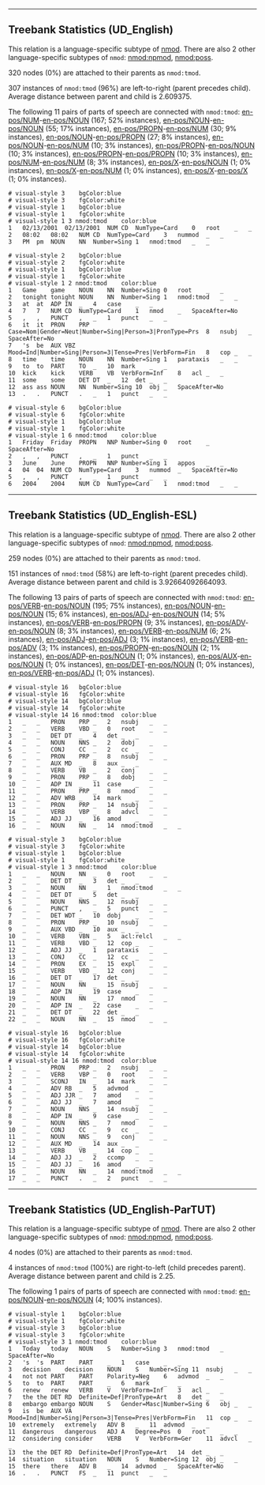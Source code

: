 

--------------------------------------------------------------------------------

## Treebank Statistics (UD_English)

This relation is a language-specific subtype of [nmod]().
There are also 2 other language-specific subtypes of `nmod`: [nmod:npmod](), [nmod:poss]().

320 nodes (0%) are attached to their parents as `nmod:tmod`.

307 instances of `nmod:tmod` (96%) are left-to-right (parent precedes child).
Average distance between parent and child is 2.609375.

The following 11 pairs of parts of speech are connected with `nmod:tmod`: [en-pos/NUM]()-[en-pos/NOUN]() (167; 52% instances), [en-pos/NOUN]()-[en-pos/NOUN]() (55; 17% instances), [en-pos/PROPN]()-[en-pos/NUM]() (30; 9% instances), [en-pos/NOUN]()-[en-pos/PROPN]() (27; 8% instances), [en-pos/NOUN]()-[en-pos/NUM]() (10; 3% instances), [en-pos/PROPN]()-[en-pos/NOUN]() (10; 3% instances), [en-pos/PROPN]()-[en-pos/PROPN]() (10; 3% instances), [en-pos/NUM]()-[en-pos/NUM]() (8; 3% instances), [en-pos/X]()-[en-pos/NOUN]() (1; 0% instances), [en-pos/X]()-[en-pos/NUM]() (1; 0% instances), [en-pos/X]()-[en-pos/X]() (1; 0% instances).


~~~ conllu
# visual-style 3	bgColor:blue
# visual-style 3	fgColor:white
# visual-style 1	bgColor:blue
# visual-style 1	fgColor:white
# visual-style 1 3 nmod:tmod	color:blue
1	02/13/2001	02/13/2001	NUM	CD	NumType=Card	0	root	_	_
2	08:02	08:02	NUM	CD	NumType=Card	3	nummod	_	_
3	PM	pm	NOUN	NN	Number=Sing	1	nmod:tmod	_	_

~~~


~~~ conllu
# visual-style 2	bgColor:blue
# visual-style 2	fgColor:white
# visual-style 1	bgColor:blue
# visual-style 1	fgColor:white
# visual-style 1 2 nmod:tmod	color:blue
1	Game	game	NOUN	NN	Number=Sing	0	root	_	_
2	tonight	tonight	NOUN	NN	Number=Sing	1	nmod:tmod	_	_
3	at	at	ADP	IN	_	4	case	_	_
4	7	7	NUM	CD	NumType=Card	1	nmod	_	SpaceAfter=No
5	,	,	PUNCT	,	_	1	punct	_	_
6	it	it	PRON	PRP	Case=Nom|Gender=Neut|Number=Sing|Person=3|PronType=Prs	8	nsubj	_	SpaceAfter=No
7	's	be	AUX	VBZ	Mood=Ind|Number=Sing|Person=3|Tense=Pres|VerbForm=Fin	8	cop	_	_
8	time	time	NOUN	NN	Number=Sing	1	parataxis	_	_
9	to	to	PART	TO	_	10	mark	_	_
10	kick	kick	VERB	VB	VerbForm=Inf	8	acl	_	_
11	some	some	DET	DT	_	12	det	_	_
12	ass	ass	NOUN	NN	Number=Sing	10	obj	_	SpaceAfter=No
13	.	.	PUNCT	.	_	1	punct	_	_

~~~


~~~ conllu
# visual-style 6	bgColor:blue
# visual-style 6	fgColor:white
# visual-style 1	bgColor:blue
# visual-style 1	fgColor:white
# visual-style 1 6 nmod:tmod	color:blue
1	Friday	Friday	PROPN	NNP	Number=Sing	0	root	_	SpaceAfter=No
2	,	,	PUNCT	,	_	1	punct	_	_
3	June	June	PROPN	NNP	Number=Sing	1	appos	_	_
4	04	04	NUM	CD	NumType=Card	3	nummod	_	SpaceAfter=No
5	,	,	PUNCT	,	_	1	punct	_	_
6	2004	2004	NUM	CD	NumType=Card	1	nmod:tmod	_	_

~~~




--------------------------------------------------------------------------------

## Treebank Statistics (UD_English-ESL)

This relation is a language-specific subtype of [nmod]().
There are also 2 other language-specific subtypes of `nmod`: [nmod:npmod](), [nmod:poss]().

259 nodes (0%) are attached to their parents as `nmod:tmod`.

151 instances of `nmod:tmod` (58%) are left-to-right (parent precedes child).
Average distance between parent and child is 3.92664092664093.

The following 13 pairs of parts of speech are connected with `nmod:tmod`: [en-pos/VERB]()-[en-pos/NOUN]() (195; 75% instances), [en-pos/NOUN]()-[en-pos/NOUN]() (15; 6% instances), [en-pos/ADJ]()-[en-pos/NOUN]() (14; 5% instances), [en-pos/VERB]()-[en-pos/PROPN]() (9; 3% instances), [en-pos/ADV]()-[en-pos/NOUN]() (8; 3% instances), [en-pos/VERB]()-[en-pos/NUM]() (6; 2% instances), [en-pos/ADJ]()-[en-pos/ADJ]() (3; 1% instances), [en-pos/VERB]()-[en-pos/ADV]() (3; 1% instances), [en-pos/PROPN]()-[en-pos/NOUN]() (2; 1% instances), [en-pos/ADP]()-[en-pos/NOUN]() (1; 0% instances), [en-pos/AUX]()-[en-pos/NOUN]() (1; 0% instances), [en-pos/DET]()-[en-pos/NOUN]() (1; 0% instances), [en-pos/VERB]()-[en-pos/ADJ]() (1; 0% instances).


~~~ conllu
# visual-style 16	bgColor:blue
# visual-style 16	fgColor:white
# visual-style 14	bgColor:blue
# visual-style 14	fgColor:white
# visual-style 14 16 nmod:tmod	color:blue
1	_	_	PRON	PRP	_	2	nsubj	_	_
2	_	_	VERB	VBD	_	0	root	_	_
3	_	_	DET	DT	_	4	det	_	_
4	_	_	NOUN	NNS	_	2	dobj	_	_
5	_	_	CONJ	CC	_	2	cc	_	_
6	_	_	PRON	PRP	_	8	nsubj	_	_
7	_	_	AUX	MD	_	8	aux	_	_
8	_	_	VERB	VB	_	2	conj	_	_
9	_	_	PRON	PRP	_	8	dobj	_	_
10	_	_	ADP	IN	_	11	case	_	_
11	_	_	PRON	PRP	_	8	nmod	_	_
12	_	_	ADV	WRB	_	14	mark	_	_
13	_	_	PRON	PRP	_	14	nsubj	_	_
14	_	_	VERB	VBP	_	8	advcl	_	_
15	_	_	ADJ	JJ	_	16	amod	_	_
16	_	_	NOUN	NN	_	14	nmod:tmod	_	_

~~~


~~~ conllu
# visual-style 3	bgColor:blue
# visual-style 3	fgColor:white
# visual-style 1	bgColor:blue
# visual-style 1	fgColor:white
# visual-style 1 3 nmod:tmod	color:blue
1	_	_	NOUN	NN	_	0	root	_	_
2	_	_	DET	DT	_	3	det	_	_
3	_	_	NOUN	NN	_	1	nmod:tmod	_	_
4	_	_	DET	DT	_	5	det	_	_
5	_	_	NOUN	NNS	_	12	nsubj	_	_
6	_	_	PUNCT	,	_	5	punct	_	_
7	_	_	DET	WDT	_	10	dobj	_	_
8	_	_	PRON	PRP	_	10	nsubj	_	_
9	_	_	AUX	VBD	_	10	aux	_	_
10	_	_	VERB	VBN	_	5	acl:relcl	_	_
11	_	_	VERB	VBD	_	12	cop	_	_
12	_	_	ADJ	JJ	_	1	parataxis	_	_
13	_	_	CONJ	CC	_	12	cc	_	_
14	_	_	PRON	EX	_	15	expl	_	_
15	_	_	VERB	VBD	_	12	conj	_	_
16	_	_	DET	DT	_	17	det	_	_
17	_	_	NOUN	NN	_	15	nsubj	_	_
18	_	_	ADP	IN	_	19	case	_	_
19	_	_	NOUN	NN	_	17	nmod	_	_
20	_	_	ADP	IN	_	22	case	_	_
21	_	_	DET	DT	_	22	det	_	_
22	_	_	NOUN	NN	_	15	nmod	_	_

~~~


~~~ conllu
# visual-style 16	bgColor:blue
# visual-style 16	fgColor:white
# visual-style 14	bgColor:blue
# visual-style 14	fgColor:white
# visual-style 14 16 nmod:tmod	color:blue
1	_	_	PRON	PRP	_	2	nsubj	_	_
2	_	_	VERB	VBP	_	0	root	_	_
3	_	_	SCONJ	IN	_	14	mark	_	_
4	_	_	ADV	RB	_	5	advmod	_	_
5	_	_	ADJ	JJR	_	7	amod	_	_
6	_	_	ADJ	JJ	_	7	amod	_	_
7	_	_	NOUN	NNS	_	14	nsubj	_	_
8	_	_	ADP	IN	_	9	case	_	_
9	_	_	NOUN	NNS	_	7	nmod	_	_
10	_	_	CONJ	CC	_	9	cc	_	_
11	_	_	NOUN	NNS	_	9	conj	_	_
12	_	_	AUX	MD	_	14	aux	_	_
13	_	_	VERB	VB	_	14	cop	_	_
14	_	_	ADJ	JJ	_	2	ccomp	_	_
15	_	_	ADJ	JJ	_	16	amod	_	_
16	_	_	NOUN	NN	_	14	nmod:tmod	_	_
17	_	_	PUNCT	.	_	2	punct	_	_

~~~




--------------------------------------------------------------------------------

## Treebank Statistics (UD_English-ParTUT)

This relation is a language-specific subtype of [nmod]().
There are also 2 other language-specific subtypes of `nmod`: [nmod:npmod](), [nmod:poss]().

4 nodes (0%) are attached to their parents as `nmod:tmod`.

4 instances of `nmod:tmod` (100%) are right-to-left (child precedes parent).
Average distance between parent and child is 2.25.

The following 1 pairs of parts of speech are connected with `nmod:tmod`: [en-pos/NOUN]()-[en-pos/NOUN]() (4; 100% instances).


~~~ conllu
# visual-style 1	bgColor:blue
# visual-style 1	fgColor:white
# visual-style 3	bgColor:blue
# visual-style 3	fgColor:white
# visual-style 3 1 nmod:tmod	color:blue
1	Today	today	NOUN	S	Number=Sing	3	nmod:tmod	_	SpaceAfter=No
2	's	's	PART	PART	_	1	case	_	_
3	decision	decision	NOUN	S	Number=Sing	11	nsubj	_	_
4	not	not	PART	PART	Polarity=Neg	6	advmod	_	_
5	to	to	PART	PART	_	6	mark	_	_
6	renew	renew	VERB	V	VerbForm=Inf	3	acl	_	_
7	the	the	DET	RD	Definite=Def|PronType=Art	8	det	_	_
8	embargo	embargo	NOUN	S	Gender=Masc|Number=Sing	6	obj	_	_
9	is	be	AUX	VA	Mood=Ind|Number=Sing|Person=3|Tense=Pres|VerbForm=Fin	11	cop	_	_
10	extremely	extremely	ADV	B	_	11	advmod	_	_
11	dangerous	dangerous	ADJ	A	Degree=Pos	0	root	_	_
12	considering	consider	VERB	V	VerbForm=Ger	11	advcl	_	_
13	the	the	DET	RD	Definite=Def|PronType=Art	14	det	_	_
14	situation	situation	NOUN	S	Number=Sing	12	obj	_	_
15	there	there	ADV	B	_	14	advmod	_	SpaceAfter=No
16	.	.	PUNCT	FS	_	11	punct	_	_

~~~


